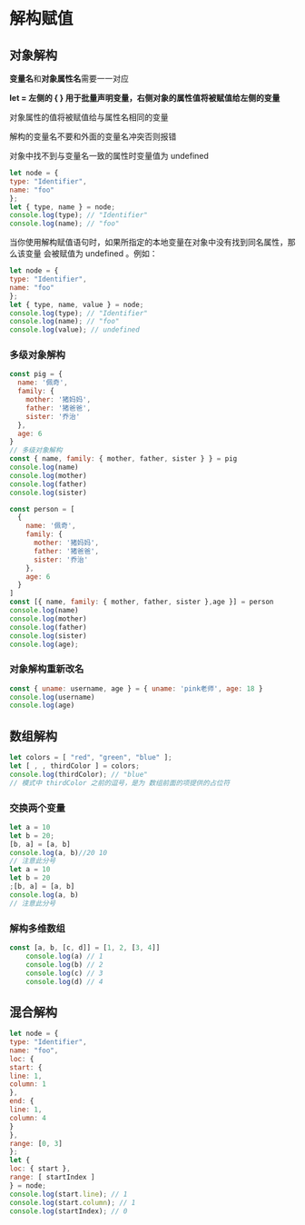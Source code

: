 # 解构赋值

## 对象解构

**变量名**和**对象属性名**需要一一对应

**let = 左侧的 { } 用于批量声明变量，右侧对象的属性值将被赋值给左侧的变量**

对象属性的值将被赋值给与属性名相同的变量

解构的变量名不要和外面的变量名冲突否则报错

对象中找不到与变量名一致的属性时变量值为 undefined

```js
let node = {
type: "Identifier",
name: "foo"
};
let { type, name } = node;
console.log(type); // "Identifier"
console.log(name); // "foo"

```

当你使用解构赋值语句时，如果所指定的本地变量在对象中没有找到同名属性，那么该变量 会被赋值为 undefined 。例如：

```js
let node = {
type: "Identifier",
name: "foo"
};
let { type, name, value } = node;
console.log(type); // "Identifier"
console.log(name); // "foo"
console.log(value); // undefined

```

### 多级对象解构

```js
const pig = {
  name: '佩奇',
  family: {
    mother: '猪妈妈',
    father: '猪爸爸',
    sister: '乔治'
  },
  age: 6
}
// 多级对象解构
const { name, family: { mother, father, sister } } = pig
console.log(name)
console.log(mother)
console.log(father)
console.log(sister)
```

```js
const person = [
  {
    name: '佩奇',
    family: {
      mother: '猪妈妈',
      father: '猪爸爸',
      sister: '乔治'
    },
    age: 6
  }
]
const [{ name, family: { mother, father, sister },age }] = person
console.log(name)
console.log(mother)
console.log(father)
console.log(sister)
console.log(age);
```

### 对象解构重新改名

```js
const { uname: username, age } = { uname: 'pink老师', age: 18 }
console.log(username)
console.log(age)
```



## 数组解构

```js
let colors = [ "red", "green", "blue" ];
let [ , , thirdColor ] = colors;
console.log(thirdColor); // "blue"
// 模式中 thirdColor 之前的逗号，是为 数组前面的项提供的占位符
```

### 交换两个变量

```js
let a = 10
let b = 20;
[b, a] = [a, b]
console.log(a, b)//20 10
// 注意此分号
let a = 10
let b = 20
;[b, a] = [a, b]
console.log(a, b)
// 注意此分号
```

### 解构多维数组

```js
const [a, b, [c, d]] = [1, 2, [3, 4]]
    console.log(a) // 1
    console.log(b) // 2
    console.log(c) // 3
    console.log(d) // 4
```



## 混合解构

```js
let node = {
type: "Identifier",
name: "foo",
loc: {
start: {
line: 1,
column: 1
},
end: {
line: 1,
column: 4
}
},
range: [0, 3]
};
let {
loc: { start },
range: [ startIndex ]
} = node;
console.log(start.line); // 1
console.log(start.column); // 1
console.log(startIndex); // 0
```

